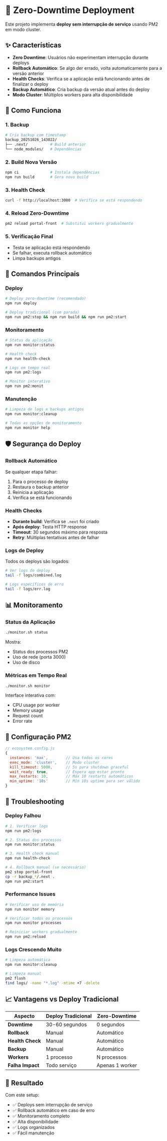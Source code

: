 # 🚀 Zero-Downtime Deployment

Este projeto implementa **deploy sem interrupção de serviço** usando PM2 em modo cluster.

## ✨ Características

- **Zero Downtime**: Usuários não experimentam interrupção durante deploys
- **Rollback Automático**: Se algo der errado, volta automaticamente para a versão anterior
- **Health Checks**: Verifica se a aplicação está funcionando antes de finalizar o deploy
- **Backup Automático**: Cria backup da versão atual antes do deploy
- **Modo Cluster**: Múltiplos workers para alta disponibilidade

## 🔧 Como Funciona

### 1. Backup
```bash
# Cria backup com timestamp
backup_20251026_143022/
├── .next/          # Build anterior
└── node_modules/   # Dependências
```

### 2. Build Nova Versão
```bash
npm ci              # Instala dependências
npm run build       # Gera novo build
```

### 3. Health Check
```bash
curl -f http://localhost:3000  # Verifica se está respondendo
```

### 4. Reload Zero-Downtime
```bash
pm2 reload portal-front  # Substitui workers gradualmente
```

### 5. Verificação Final
- Testa se aplicação está respondendo
- Se falhar, executa rollback automático
- Limpa backups antigos

## 🎯 Comandos Principais

### Deploy
```bash
# Deploy zero-downtime (recomendado)
npm run deploy

# Deploy tradicional (com parada)
npm run pm2:stop && npm run build && npm run pm2:start
```

### Monitoramento
```bash
# Status da aplicação
npm run monitor:status

# Health check
npm run health-check

# Logs em tempo real
npm run pm2:logs

# Monitor interativo
npm run pm2:monit
```

### Manutenção
```bash
# Limpeza de logs e backups antigos
npm run monitor:cleanup

# Todas as opções de monitoramento
npm run monitor help
```

## 🛡️ Segurança do Deploy

### Rollback Automático
Se qualquer etapa falhar:
1. Para o processo de deploy
2. Restaura o backup anterior
3. Reinicia a aplicação
4. Verifica se está funcionando

### Health Checks
- **Durante build**: Verifica se `.next` foi criado
- **Após deploy**: Testa HTTP response
- **Timeout**: 30 segundos máximo para resposta
- **Retry**: Múltiplas tentativas antes de falhar

### Logs de Deploy
Todos os deploys são logados:
```bash
# Ver logs do deploy
tail -f logs/combined.log

# Logs específicos de erro
tail -f logs/err.log
```

## 📊 Monitoramento

### Status da Aplicação
```bash
./monitor.sh status
```
Mostra:
- Status dos processos PM2
- Uso de rede (porta 3000)
- Uso de disco

### Métricas em Tempo Real
```bash
./monitor.sh monitor
```
Interface interativa com:
- CPU usage por worker
- Memory usage
- Request count
- Error rate

## 🔧 Configuração PM2

```javascript
// ecosystem.config.js
{
  instances: 'max',        // Usa todos os cores
  exec_mode: 'cluster',    // Modo cluster
  kill_timeout: 5000,      // 5s para shutdown graceful
  wait_ready: true,        // Espera app estar pronto
  max_restarts: 10,        // Máx 10 restarts automáticos
  min_uptime: '10s'        // Mín 10s uptime para ser válido
}
```

## 🚨 Troubleshooting

### Deploy Falhou
```bash
# 1. Verificar logs
npm run pm2:logs

# 2. Status dos processos
npm run monitor:status

# 3. Health check manual
npm run health-check

# 4. Rollback manual (se necessário)
pm2 stop portal-front
cp -r backup_*/​.next .
npm run pm2:start
```

### Performance Issues
```bash
# Verificar uso de memória
npm run monitor memory

# Verificar todos os processos
npm run monitor processes

# Reiniciar workers gradualmente
npm run pm2:reload
```

### Logs Crescendo Muito
```bash
# Limpeza automática
npm run monitor:cleanup

# Limpeza manual
pm2 flush
find logs/ -name "*.log" -mtime +7 -delete
```

## 📈 Vantagens vs Deploy Tradicional

| Aspecto | Deploy Tradicional | Zero-Downtime |
|---------|-------------------|---------------|
| **Downtime** | 30-60 segundos | 0 segundos |
| **Rollback** | Manual | Automático |
| **Health Check** | Manual | Automático |
| **Backup** | Manual | Automático |
| **Workers** | 1 processo | N processos |
| **Falha Impact** | Todo serviço | Apenas 1 worker |

## 🎉 Resultado

Com este setup:
- ✅ Deploys sem interrupção de serviço
- ✅ Rollback automático em caso de erro
- ✅ Monitoramento completo
- ✅ Alta disponibilidade
- ✅ Logs organizados
- ✅ Fácil manutenção